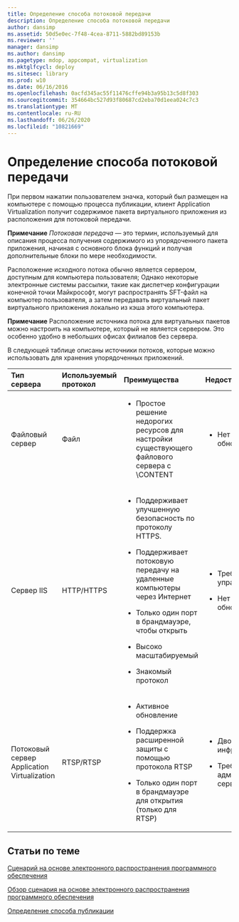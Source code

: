 ```yaml
---
title: Определение способа потоковой передачи
description: Определение способа потоковой передачи
author: dansimp
ms.assetid: 50d5e0ec-7f48-4cea-8711-5882bd89153b
ms.reviewer: ''
manager: dansimp
ms.author: dansimp
ms.pagetype: mdop, appcompat, virtualization
ms.mktglfcycl: deploy
ms.sitesec: library
ms.prod: w10
ms.date: 06/16/2016
ms.openlocfilehash: 0acfd345ac55f11476cffe94b3a95b13c5d8f303
ms.sourcegitcommit: 354664bc527d93f80687cd2eba70d1eea024c7c3
ms.translationtype: MT
ms.contentlocale: ru-RU
ms.lasthandoff: 06/26/2020
ms.locfileid: "10821669"
---
```

# Определение способа потоковой передачи


При первом нажатии пользователем значка, который был размещен на компьютере с помощью процесса публикации, клиент Application Virtualization получит содержимое пакета виртуального приложения из расположения для потоковой передачи.

**Примечание** 
 *Потоковая передача* — это термин, используемый для описания процесса получения содержимого из упорядоченного пакета приложения, начиная с основного блока функций и получая дополнительные блоки по мере необходимости.

 

Расположение исходного потока обычно является сервером, доступным для компьютера пользователя; Однако некоторые электронные системы рассылки, такие как диспетчер конфигурации конечной точки Майкрософт, могут распространять SFT-файл на компьютер пользователя, а затем передавать виртуальный пакет виртуального приложения локально из кэша этого компьютера.

**Примечание**  Расположение источника потока для виртуальных пакетов можно настроить на компьютере, который не является сервером. Это особенно удобно в небольших офисах филиалов без сервера.

 

В следующей таблице описаны источники потоков, которые можно использовать для хранения упорядоченных приложений.

<table>
<colgroup>
<col width="20%" />
<col width="20%" />
<col width="20%" />
<col width="20%" />
<col width="20%" />
</colgroup>
<thead>
<tr class="header">
<th align="left">Тип сервера</th>
<th align="left">Используемый протокол</th>
<th align="left">Преимущества</th>
<th align="left">Недостатки</th>
<th align="left">Ссылки</th>
</tr>
</thead>
<tbody>
<tr class="odd">
<td align="left"><p>Файловый сервер</p></td>
<td align="left"><p>Файл</p></td>
<td align="left"><ul>
<li><p>Простое решение недорогих ресурсов для настройки существующего файлового сервера с \CONTENT</p></li>
</ul></td>
<td align="left"><ul>
<li><p>Нет активного обновления</p></li>
</ul></td>
<td align="left"><p><a href="how-to-configure-the-file-server.md" data-raw-source="[How to Configure the File Server](how-to-configure-the-file-server.md)">Настройка файлового сервера</a></p></td>
</tr>
<tr class="even">
<td align="left"><p>Сервер IIS</p></td>
<td align="left"><p>HTTP/HTTPS</p></td>
<td align="left"><ul>
<li><p>Поддерживает улучшенную безопасность по протоколу HTTPS.</p></li>
<li><p>Поддерживает потоковую передачу на удаленные компьютеры через Интернет</p></li>
<li><p>Только один порт в брандмауэре, чтобы открыть</p></li>
<li><p>Высоко масштабируемый</p></li>
<li><p>Знакомый протокол</p></li>
</ul></td>
<td align="left"><ul>
<li><p>Требуется управление IIS</p></li>
<li><p>Нет активного обновления</p></li>
</ul></td>
<td align="left"><p><a href="how-to-configure-the-server-for-iis.md" data-raw-source="[How to Configure the Server for IIS](how-to-configure-the-server-for-iis.md)">Настройка сервера для служб IIS</a></p></td>
</tr>
<tr class="odd">
<td align="left"><p>Потоковый сервер Application Virtualization</p></td>
<td align="left"><p>RTSP/RTSP</p></td>
<td align="left"><ul>
<li><p>Активное обновление</p></li>
<li><p>Поддержка расширенной защиты с помощью протокола RTSP</p></li>
<li><p>Только один порт в брандмауэре для открытия (только для RTSP)</p></li>
</ul></td>
<td align="left"><ul>
<li><p>Двойная инфраструктура</p></li>
<li><p>Требование для администрирования сервера</p></li>
</ul></td>
<td align="left"><p><a href="how-to-configure-the-application-virtualization-management-servers.md" data-raw-source="[How to Configure the Application Virtualization Management Servers](how-to-configure-the-application-virtualization-management-servers.md)">Настройка серверов Application Virtualization Management Server</a></p></td>
</tr>
</tbody>
</table>

 

## Статьи по теме


[Сценарий на основе электронного распространения программного обеспечения](electronic-software-distribution-based-scenario.md)

[Обзор сценария на основе электронного распространения программного обеспечения](electronic-software-distribution-based-scenario-overview.md)

[Определение способа публикации](determine-your-publishing-method.md)

 

 





